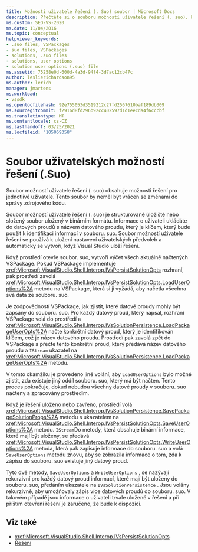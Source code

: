 ```yaml
---
title: Možnosti uživatele řešení (. Suo) soubor | Microsoft Docs
description: Přečtěte si o souboru možností uživatele řešení (. suo), který obsahuje možnosti řešení pro jednotlivé uživatele ve strukturovaném souboru úložiště uložené v binárním formátu.
ms.custom: SEO-VS-2020
ms.date: 11/04/2016
ms.topic: conceptual
helpviewer_keywords:
- .suo files, VSPackages
- suo files, VSPackages
- solutions, .suo files
- solutions, user options
- solution user options (.suo) file
ms.assetid: 75258e0d-600d-4a3d-94f4-3d7ac12cb47c
author: leslierichardson95
ms.author: lerich
manager: jmartens
ms.workload:
- vssdk
ms.openlocfilehash: 92e755053d3519212c27fd2567610baf189db309
ms.sourcegitcommit: f2916d8fd296b92cc402597d1d1eecda4f6cccbf
ms.translationtype: MT
ms.contentlocale: cs-CZ
ms.lasthandoff: 03/25/2021
ms.locfileid: "105069358"
---
```

# <a name="solution-user-options-suo-file"></a>Soubor uživatelských možností řešení (.Suo)
Soubor možností uživatele řešení (. suo) obsahuje možnosti řešení pro jednotlivé uživatele. Tento soubor by neměl být vrácen se změnami do správy zdrojového kódu.

 Soubor možností uživatele řešení (. suo) je strukturované úložiště nebo složený soubor uložený v binárním formátu. Informace o uživateli ukládáte do datových proudů s názvem datového proudu, který je klíčem, který bude použit k identifikaci informací v souboru. suo. Soubor možností uživatele řešení se používá k uložení nastavení uživatelských předvoleb a automaticky se vytvoří, když Visual Studio uloží řešení.

 Když prostředí otevře soubor. suo, vytvoří výčet všech aktuálně načtených VSPackage. Pokud VSPackage implementuje <xref:Microsoft.VisualStudio.Shell.Interop.IVsPersistSolutionOpts> rozhraní, pak prostředí zavolá <xref:Microsoft.VisualStudio.Shell.Interop.IVsPersistSolutionOpts.LoadUserOptions%2A> metodu na VSPackage, která si ji vyžádá, aby načetla všechna svá data ze souboru. suo.

 Je zodpovědností VSPackage, jak zjistit, které datové proudy mohly být zapsány do souboru. suo. Pro každý datový proud, který napsal, rozhraní VSPackage volá do prostředí a <xref:Microsoft.VisualStudio.Shell.Interop.IVsSolutionPersistence.LoadPackageUserOpts%2A> načte konkrétní datový proud, který je identifikován klíčem, což je název datového proudu. Prostředí pak zavolá zpět do VSPackage a přečte tento konkrétní proud, který předává název datového proudu a `IStream` ukazatel na <xref:Microsoft.VisualStudio.Shell.Interop.IVsSolutionPersistence.LoadPackageUserOpts%2A> metodu.

 V tomto okamžiku je provedeno jiné volání, aby `LoadUserOptions` bylo možné zjistit, zda existuje jiný oddíl souboru. suo, který má být načten. Tento proces pokračuje, dokud nebudou všechny datové proudy v souboru. suo načteny a zpracovány prostředím.

 Když je řešení uloženo nebo zavřeno, prostředí volá <xref:Microsoft.VisualStudio.Shell.Interop.IVsSolutionPersistence.SavePackageSolutionProps%2A> metodu s ukazatelem na <xref:Microsoft.VisualStudio.Shell.Interop.IVsPersistSolutionOpts.SaveUserOptions%2A> metodu. `IStream`Do metody, která obsahuje binární informace, které mají být uloženy, se předává <xref:Microsoft.VisualStudio.Shell.Interop.IVsPersistSolutionOpts.WriteUserOptions%2A> metoda, která pak zapisuje informace do souboru. suo a volá `SaveUserOptions` metodu znovu, aby se zobrazila informace o tom, zda k zápisu do souboru. suo existuje jiný datový proud.

 Tyto dvě metody, `SaveUserOptions` a `WriteUserOptions` , se nazývají rekurzivní pro každý datový proud informací, které mají být uloženy do souboru. suo, předáním ukazatele na `IVsSolutionPersistence` . Jsou volány rekurzivně, aby umožňovaly zápis více datových proudů do souboru. suo. V takovém případě jsou informace o uživateli trvale uložené v řešení a při příštím otevření řešení je zaručeno, že bude k dispozici.

## <a name="see-also"></a>Viz také
- <xref:Microsoft.VisualStudio.Shell.Interop.IVsPersistSolutionOpts>
- [Řešení](../../extensibility/internals/solutions-overview.md)
